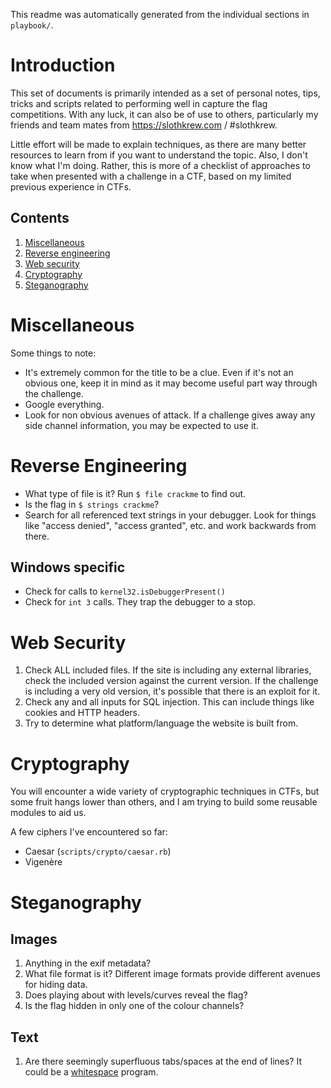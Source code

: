 This readme was automatically generated from the individual sections in `playbook/`.

# Introduction

This set of documents is primarily intended as a set of personal notes, tips, tricks and scripts related to performing well in capture the flag competitions. With any luck, it can also be of use to others, particularly my friends and team mates from https://slothkrew.com / #slothkrew.

Little effort will be made to explain techniques, as there are many better resources to learn from if you want to understand the topic. Also, I don't know what I'm doing. Rather, this is more of a checklist of approaches to take when presented with a challenge in a CTF, based on my limited previous experience in CTFs.

## Contents

 1. [Miscellaneous](#miscellaneous)
 1. [Reverse engineering](#reverse-engineering)
 1. [Web security](#web-security)
 1. [Cryptography](#cryptography)
 1. [Steganography](#steganography)

# Miscellaneous

Some things to note:

 * It's extremely common for the title to be a clue. Even if it's not an obvious one, keep it in mind as it may become useful part way through the challenge.
 * Google everything.
 * Look for non obvious avenues of attack. If a challenge gives away any side channel information, you may be expected to use it.

# Reverse Engineering

 * What type of file is it? Run `$ file crackme` to find out.
 * Is the flag in `$ strings crackme`?
 * Search for all referenced text strings in your debugger. Look for things like "access denied", "access granted", etc. and work backwards from there.

## Windows specific

 * Check for calls to `kernel32.isDebuggerPresent()`
 * Check for `int 3` calls. They trap the debugger to a stop.

# Web Security

 1. Check ALL included files. If the site is including any external libraries, check the included version against the current version. If the challenge is including a very old version, it's possible that there is an exploit for it.
 1. Check any and all inputs for SQL injection. This can include things like cookies and HTTP headers.
 1. Try to determine what platform/language the website is built from.

# Cryptography

You will encounter a wide variety of cryptographic techniques in CTFs, but some fruit hangs lower than others, and I am trying to build some reusable modules to aid us.

A few ciphers I've encountered so far:

 * Caesar (`scripts/crypto/caesar.rb`)
 * Vigenère

# Steganography

## Images

 1. Anything in the exif metadata?
 1. What file format is it? Different image formats provide different avenues for hiding data.
 1. Does playing about with levels/curves reveal the flag?
 1. Is the flag hidden in only one of the colour channels?

## Text

 1. Are there seemingly superfluous tabs/spaces at the end of lines? It could be a [whitespace](http://en.wikipedia.org/wiki/Whitespace_%28programming_language%29) program.

